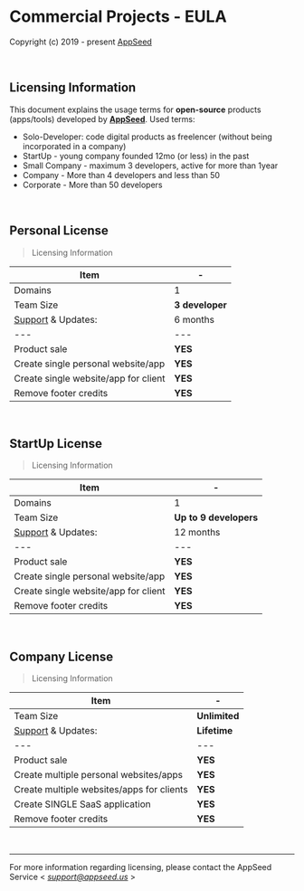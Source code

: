 # Commercial Projects - EULA 

Copyright (c) 2019 - present [AppSeed](http://appseed.us/)

<br />

## Licensing Information

This document explains the usage terms for **open-source** products (apps/tools) developed by **[AppSeed](http://appseed.us/)**. Used terms: 

- Solo-Developer: code digital products as freelencer (without being incorporated in a company)
- StartUp - young company founded 12mo (or less) in the past
- Small Company - maximum 3 developers, active for more than 1year 
- Company - More than 4 developers and less than 50
- Corporate - More than 50 developers 

<br />

## Personal License

> Licensing Information

| Item | - |
| ---------------------------------- | --- |
| Domains | 1 |
| Team Size | **3 developer** |
| [Support](https://appseed.us/support/) & Updates: | 6 months |
| --- | --- |
| Product sale | **YES** |
| Create single personal website/app | **YES** |
| Create single website/app for client | **YES** |
| Remove footer credits | **YES** |

<br />

## StartUp License

> Licensing Information

| Item | - |
| ---------------------------------- | --- |
| Domains | 1 |
| Team Size | **Up to 9 developers** |
| [Support](https://appseed.us/support/) & Updates: | 12 months |
| --- | --- |
| Product sale | **YES** |
| Create single personal website/app | **YES** |
| Create single website/app for client | **YES** |
| Remove footer credits | **YES** |

<br />

## Company License

> Licensing Information

| Item | - |
| ---------------------------------- | --- |
| Team Size | **Unlimited** |
| [Support](https://appseed.us/support/) & Updates: | **Lifetime** |
| --- | --- |
| Product sale | **YES** |
| Create multiple personal websites/apps | **YES** |
| Create multiple websites/apps for clients | **YES** |
| Create SINGLE SaaS application | **YES** |
| Remove footer credits | **YES** |

<br />

---
For more information regarding licensing, please contact the AppSeed Service < *support@appseed.us* >

